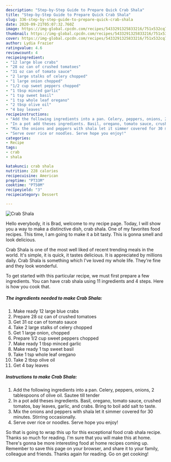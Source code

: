 ```yaml
---
description: "Step-by-Step Guide to Prepare Quick Crab Shala"
title: "Step-by-Step Guide to Prepare Quick Crab Shala"
slug: 336-step-by-step-guide-to-prepare-quick-crab-shala
date: 2020-09-21T05:07:32.760Z
image: https://img-global.cpcdn.com/recipes/5433291325833216/751x532cq70/crab-shala-recipe-main-photo.jpg
thumbnail: https://img-global.cpcdn.com/recipes/5433291325833216/751x532cq70/crab-shala-recipe-main-photo.jpg
cover: https://img-global.cpcdn.com/recipes/5433291325833216/751x532cq70/crab-shala-recipe-main-photo.jpg
author: Lydia Frazier
ratingvalue: 4.6
reviewcount: 4
recipeingredient:
- "12 large blue crabs"
- "28 oz can of crushed tomatoes"
- "31 oz can of tomato sauce"
- "2 large stalks of celery chopped"
- "1 large onion chopped"
- "1/2 cup sweet peppers chopped"
- "1 tbsp minced garlic"
- "1 tsp sweet basil"
- "1 tsp whole leaf oregano"
- "2 tbsp olive oil"
- "4 bay leaves"
recipeinstructions:
- "Add the following ingredients into a pan. Celery, peppers, onions, 2 tablespoons of olive oil. Sautee till tender"
- "In a pot add theses ingredients. Basil, oregano, tomato sauce, crushed tomatos, bay leaves, garlic, and crabs. Bring to boil add salt to taste."
- "Mix the onions and peppers with shala let it simmer covered for 30 minutes. Stirring occasionally."
- "Serve over rice or noodles. Serve hope you enjoy!"
categories:
- Recipe
tags:
- crab
- shala

katakunci: crab shala 
nutrition: 228 calories
recipecuisine: American
preptime: "PT33M"
cooktime: "PT50M"
recipeyield: "3"
recipecategory: Dessert

---
```



![Crab Shala](https://img-global.cpcdn.com/recipes/5433291325833216/751x532cq70/crab-shala-recipe-main-photo.jpg)

Hello everybody, it is Brad, welcome to my recipe page. Today, I will show you a way to make a distinctive dish, crab shala. One of my favorites food recipes. This time, I am going to make it a bit tasty. This is gonna smell and look delicious.

Crab Shala is one of the most well liked of recent trending meals in the world. It's simple, it is quick, it tastes delicious. It is appreciated by millions daily. Crab Shala is something which I've loved my whole life. They're fine and they look wonderful.




To get started with this particular recipe, we must first prepare a few ingredients. You can have crab shala using 11 ingredients and 4 steps. Here is how you cook that.

<!--inarticleads1-->

##### The ingredients needed to make Crab Shala:

1. Make ready 12 large blue crabs
1. Prepare 28 oz can of crushed tomatoes
1. Get 31 oz can of tomato sauce
1. Take 2 large stalks of celery chopped
1. Get 1 large onion, chopped
1. Prepare 1/2 cup sweet peppers chopped
1. Make ready 1 tbsp minced garlic
1. Make ready 1 tsp sweet basil
1. Take 1 tsp whole leaf oregano
1. Take 2 tbsp olive oil
1. Get 4 bay leaves




<!--inarticleads2-->

##### Instructions to make Crab Shala:

1. Add the following ingredients into a pan. Celery, peppers, onions, 2 tablespoons of olive oil. Sautee till tender
1. In a pot add theses ingredients. Basil, oregano, tomato sauce, crushed tomatos, bay leaves, garlic, and crabs. Bring to boil add salt to taste.
1. Mix the onions and peppers with shala let it simmer covered for 30 minutes. Stirring occasionally.
1. Serve over rice or noodles. Serve hope you enjoy!




So that is going to wrap this up for this exceptional food crab shala recipe. Thanks so much for reading. I'm sure that you will make this at home. There's gonna be more interesting food at home recipes coming up. Remember to save this page on your browser, and share it to your family, colleague and friends. Thanks again for reading. Go on get cooking!
